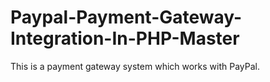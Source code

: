 # Paypal-Payment-Gateway-Integration-In-PHP-Master
This is a payment gateway system which works with PayPal.
